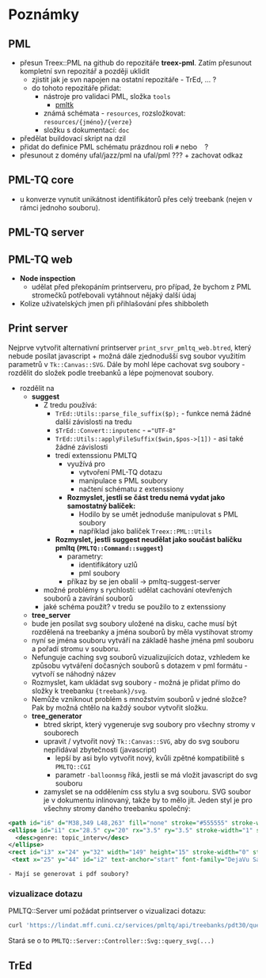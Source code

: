 # Poznámky

## PML

- přesun Treex::PML na github do repozitáře **treex-pml**. Zatím přesunout kompletní svn repozitář a později uklidit
  - zjistit jak je svn napojen na ostatní repozitáře  - TrEd, ... ?
  - do tohoto repozitáře přidat:
    - nástroje pro validaci PML, složka `tools`
      - [pmltk](http://ufal.mff.cuni.cz/jazz/PML/index.html)
    - známá schémata - `resources`, rozsložkovat: `resources/{jméno}/{verze}`
    - složku s dokumentací: `doc`
- předělat buildovací skript na dzil
- přidat do definice PML schématu prázdnou roli `#` nebo ` ` ?
- přesunout z domény ufal/jazz/pml na ufal/pml ??? + zachovat odkaz

## PML-TQ core

- u konverze vynutit unikátnost identifikátorů přes celý treebank (nejen v rámci jednoho souboru).

## PML-TQ server
## PML-TQ web

- **Node inspection**
  - udělat před překopáním printserveru, pro případ, že bychom z PML stromečků potřebovali vytáhnout nějaký další údaj
- Kolize uživatelských jmen při přihlašování přes shibboleth
## Print server
Nejprve vytvořit alternativní printserver `print_srvr_pmltq_web.btred`, který nebude posílat javascript + možná dále zjednodušší svg soubor využitím parametrů v `Tk::Canvas::SVG`. Dále by mohl lépe cachovat svg soubory - rozdělit do složek podle treebanků a lépe pojmenovat soubory.

- rozdělit na
  - **suggest**
    - Z tredu používá:
      - `TrEd::Utils::parse_file_suffix($p);` - funkce nemá žádné další závislosti na tredu
      - `$TrEd::Convert::inputenc` - `="UTF-8"`
      - `TrEd::Utils::applyFileSuffix($win,$pos->[1])` - asi také žádné závislosti
      - tredí extenssionu PMLTQ
        - využívá pro
          - vytvoření PML-TQ dotazu
          - manipulace s PML soubory
          - načtení schématu z extenssiony
        - **Rozmyslet, jestli se část tredu nemá vydat jako samostatný balíček:** 
          - Hodilo by se umět jednoduše manipulovat s PML soubory
          - například jako balíček `Treex::PML::Utils`
      - **Rozmyslet, jestli suggest neudělat jako součást balíčku pmltq (`PMLTQ::Command::suggest`)**
        - parametry:
          - identifikátory uzlů
          - pml soubory
        - příkaz by se jen obalil -> pmltq-suggest-server
    - možné problémy s rychlostí: udělat cachování otevřených souborů a zavírání souborů
    - jaké schéma použít? v tredu se použilo to z extenssiony
  -  **tree_server**
    - bude jen posílat svg soubory uložené na disku, cache musí být rozdělená na treebanky a jména souborů by měla vystihovat stromy
    - nyní se jména souboru vytváří na základě hashe jména pml souboru a pořadí stromu v souboru.
    - Nefunguje caching svg souborů vizualizujících dotaz, vzhledem ke způsobu vytváření dočasných souborů s dotazem v pml formátu - vytvoří se náhodný název
    - Rozmyslet, kam ukládat svg soubory - možná je přidat přímo do složky k treebanku `{treebank}/svg`.
    - Nemůže vzniknout problém s množstvím souborů v jedné složce? Pak by možná chtělo na každý soubor vytvořit složku.
  - **tree_generator**
    - btred skript, který vygeneruje svg soubory pro všechny stromy v souborech
    - upravit / vytvořit nový `Tk::Canvas::SVG`, aby do svg souboru nepřidával zbytečnosti (javascript)
      - lepší by asi bylo vytvořit nový, kvůli zpětné kompatibilitě s `PMLTQ::CGI`
      - parametr `-balloonmsg` říká, jestli se má vložit javascript do svg souboru
    - zamyslet se na oddělením css stylu a svg souboru. SVG soubor je v dokumentu inlinovaný, takže by to mělo jít. Jeden styl je pro všechny stromy daného treebanku společný:
```xml
<path id="i6" d="M38,349 L48,263" fill="none" stroke="#555555" stroke-width="2" stroke-dasharray="none" stroke-linejoin="round" stroke-linecap="butt" class="line scale_width scale_arrow seg:0.0"></path>
<ellipse id="i1" cx="28.5" cy="20" rx="3.5" ry="3.5" stroke-width="1" stroke-dasharray="none" stroke="#000000" fill="#bbbbbb" class="point node #t-cmpr9410-019-p28s2 seg:0.0">
  <desc>genre: topic_interv</desc>
</ellipse>
<rect id="i3" x="24" y="32" width="149" height="15" stroke-width="0" stroke-dasharray="none" stroke="#ffffff" fill="#ffffff" fill-opacity="0.9" stroke-opacity="0.9" class="textbg seg:0.0"><!--obdélník pod textem--></rect>
 <text x="25" y="44" id="i2" text-anchor="start" font-family="DejaVu Sans" font-weight="normal" font-size="12" font-slant="roman" fill="#000000" width="0" class="text text_item seg:0.0">t-cmpr9410-019-p28s2</text>
```
    - Mají se generovat i pdf soubory?

### vizualizace dotazu

PMLTQ::Server umí požádat printserver o vizualizaci dotazu:

```bash
curl 'https://lindat.mff.cuni.cz/services/pmltq/api/treebanks/pdt30/query/svg' --data-binary '{"query":"t-node []"}'
```

Stará se o to `PMLTQ::Server::Controller::Svg::query_svg(...)`

## TrEd
